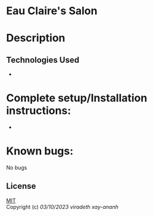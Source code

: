# Eau Claire's Salon


# Description 


## Technologies Used
*

# Complete setup/Installation instructions:
* 

# Known bugs: 
No bugs 

## License

[MIT](https://opensource.org/licenses/MIT)  
Copyright (c) _03/10/2023_ _viradeth xay-ananh_